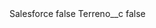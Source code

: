 <?xml version="1.0" encoding="UTF-8"?>
<CustomMetadata xmlns="http://soap.sforce.com/2006/04/metadata" xmlns:xsi="http://www.w3.org/2001/XMLSchema-instance" xmlns:xsd="http://www.w3.org/2001/XMLSchema">
    <label>Salesforce</label>
    <protected>false</protected>
    <values>
        <field>Terreno__c</field>
        <value xsi:type="xsd:boolean">false</value>
    </values>
</CustomMetadata>
